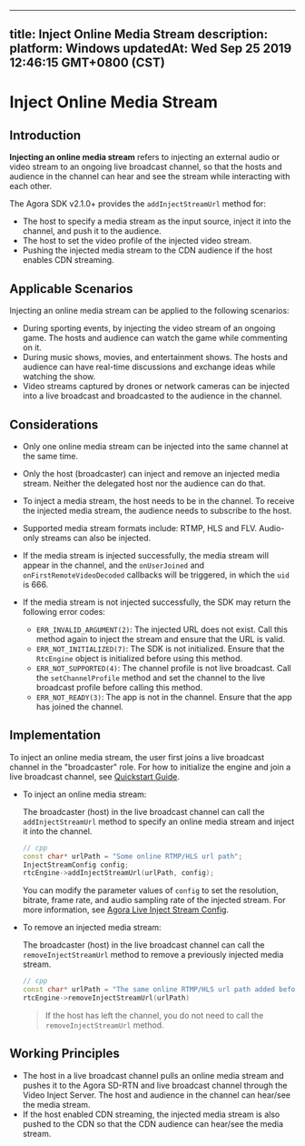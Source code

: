 
---
title: Inject Online Media Stream
description: 
platform: Windows
updatedAt: Wed Sep 25 2019 12:46:15 GMT+0800 (CST)
---
# Inject Online Media Stream
## Introduction

**Injecting an online media stream** refers to injecting an external audio or video stream to an ongoing live broadcast channel, so that the hosts and audience in the channel can hear and see the stream while interacting with each other. 

The Agora SDK v2.1.0+ provides the `addInjectStreamUrl` method for:

- The host to specify a media stream as the input source, inject it into the channel, and push it to the audience.
- The host to set the video profile of the injected video stream.
- Pushing the injected media stream to the CDN audience if the host enables CDN streaming.

## Applicable Scenarios

Injecting an online media stream can be applied to the following scenarios:

- During sporting events, by injecting the video stream of an ongoing game. The hosts and audience can watch the game while commenting on it.
- During music shows, movies, and entertainment shows. The hosts and audience can have real-time discussions and exchange ideas while watching the show.
- Video streams captured by drones or network cameras can be injected into a live broadcast and broadcasted to the audience in the channel.

## Considerations

- Only one online media stream can be injected into the same channel at the same time.
- Only the host (broadcaster) can inject and remove an injected media stream. Neither the delegated host nor the audience can do that.
- To inject a media stream, the host needs to be in the channel. To receive the injected media stream, the audience needs to subscribe to the host.
- Supported media stream formats include: RTMP, HLS and FLV. Audio-only streams can also be injected.
- If the media stream is injected successfully, the media stream will appear in the channel, and the `onUserJoined` and `onFirstRemoteVideoDecoded` callbacks will be triggered, in which the `uid` is 666.
- If the media stream is not injected successfully, the SDK may return the following error codes:

  - `ERR_INVALID_ARGUMENT(2)`: The injected URL does not exist. Call this method again to inject the stream and ensure that the URL is valid.
  - `ERR_NOT_INITIALIZED(7)`: The SDK is not initialized. Ensure that the `RtcEngine` object is initialized before using this method.
  - `ERR_NOT_SUPPORTED(4)`: The channel profile is not live broadcast. Call the `setChannelProfile` method and set the channel to the live broadcast profile before calling this method.
  - `ERR_NOT_READY(3)`: The app is not in the channel. Ensure that the app has joined the channel.


## Implementation

To inject an online media stream, the user first joins a live broadcast channel in the "broadcaster" role. For how to initialize the engine and join a live broadcast channel, see [Quickstart Guide](https://docs.agora.io/en/Interactive%20Broadcast/windows_video?platform=Windows).

- To inject an online media stream:

	The broadcaster (host) in the live broadcast channel can call the `addInjectStreamUrl` method to specify an online media stream and inject it into the channel.
	
	```cpp
	// cpp
	const char* urlPath = "Some online RTMP/HLS url path";
	InjectStreamConfig config;
	rtcEngine->addInjectStreamUrl(urlPath, config);
	```

	You can modify the parameter values of `config` to set the resolution, bitrate, frame rate, and audio sampling rate of the injected stream. For more information, see [Agora Live Inject Stream Config](https://docs.agora.io/en/Interactive%20Broadcast/API%20Reference/cpp/structagora_1_1rtc_1_1_inject_stream_config.html).

- To remove an injected media stream:

	The broadcaster (host) in the live broadcast channel can call the `removeInjectStreamUrl` method to remove a previously injected media stream.

	```cpp
	// cpp
	const char* urlPath = "The same online RTMP/HLS url path added before";
	rtcEngine->removeInjectStreamUrl(urlPath)
	```

	> If the host has left the channel, you do not need to call the `removeInjectStreamUrl` method.

## Working Principles

- The host in a live broadcast channel pulls an online media stream and pushes it to the Agora SD-RTN and live broadcast channel through the Video Inject Server. The host and audience in the channel can hear/see the media stream.
- If the host enabled CDN streaming, the injected media stream is also pushed to the CDN so that the CDN audience can hear/see the media stream.



